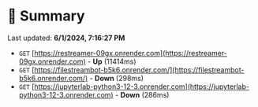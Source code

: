 # 📖 Summary
Last updated: **6/1/2024, 7:16:27 PM**

- `GET` [https://restreamer-09gx.onrender.com](https://restreamer-09gx.onrender.com) - **Up** (11414ms)
- `GET` [https://filestreambot-b5k6.onrender.com/](https://filestreambot-b5k6.onrender.com/) - **Down** (298ms)
- `GET` [https://jupyterlab-python3-12-3.onrender.com](https://jupyterlab-python3-12-3.onrender.com) - **Down** (286ms)
